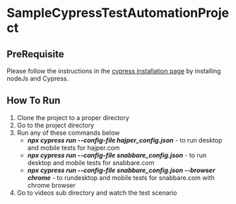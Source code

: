 # SampleCypressTestAutomationProject

## PreRequisite 

Please follow the instructions in the <a href='https://docs.cypress.io/guides/getting-started/installing-cypress'>cypress installation page</a> by installing nodeJs and Cypress.


## How To Run
1. Clone the project to a proper directory
2. Go to the project directory
3. Run any of these commands below
   - ***npx cypress run --config-file hajper_config.json*** - to run desktop and mobile tests for hajper.com 
   - ***npx cypress run --config-file snabbare_config.json*** - to run desktop and mobile tests for snabbare.com 
   - ***npx cypress run --config-file snabbare_config.json --browser chrome*** - to rundesktop and mobile tests for snabbare.com with chrome browser
4. Go to videos sub directory and watch the test scenario
